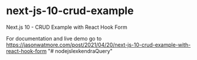 # next-js-10-crud-example

Next.js 10 - CRUD Example with React Hook Form

For documentation and live demo go to https://jasonwatmore.com/post/2021/04/20/next-js-10-crud-example-with-react-hook-form
"# nodejslexkendraQuery" 
